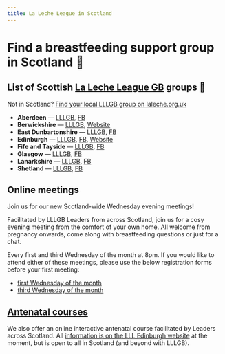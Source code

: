 ```yaml
---
title: La Leche League in Scotland
---
```


Find a breastfeeding support group in Scotland 🏴󠁧󠁢󠁳󠁣󠁴󠁿
=============================================================

List of Scottish [La Leche League GB](https://laleche.org.uk) groups 🤱
-----------------------------------------------------------------------

Not in Scotland? [Find your local LLLGB group on laleche.org.uk](https://www.laleche.org.uk/find-lll-support-group/)

*   **Aberdeen** — [LLLGB](https://www.laleche.org.uk/supportgroup/lll-aberdeen/), [FB](https://www.facebook.com/LLLAberdeen/)
*   **Berwickshire** — [LLLGB](https://www.laleche.org.uk/supportgroup/lll-berwickshire/), [Website](https://berwickshire.breastfeeding.scot)
*   **East Dunbartonshire** — [LLLGB](https://www.laleche.org.uk/supportgroup/lll-east-dunbartonshire/), [FB](https://www.facebook.com/llleastdunbartonshire)
*   **Edinburgh** — [LLLGB](https://www.laleche.org.uk/supportgroup/la-leche-league-edinburgh/), [FB](https://www.facebook.com/LLLedinburgh/), [Website](https://llledinburgh.co.uk)
*   **Fife and Tayside** — [LLLGB](https://www.laleche.org.uk/supportgroup/la-leche-league-fife-and-tayside/), [FB](https://www.facebook.com/lalechefifetayside)
*   **Glasgow** — [LLLGB](https://www.laleche.org.uk/supportgroup/la-leche-league-glasgow/), [FB](https://www.facebook.com/La-Leche-League-Glasgow-796431593761220/)
*   **Lanarkshire** — [LLLGB](https://www.laleche.org.uk/supportgroup/lll-lanarkshire/), [FB](https://www.facebook.com/LLLLanarkshire)
*   **Shetland** — [LLLGB](https://www.laleche.org.uk/supportgroup/lll-sheltand/), [FB](https://www.facebook.com/lllshetland/)

## Online meetings

Join us for our new Scotland-wide Wednesday evening meetings!

Facilitated by LLLGB Leaders from across Scotland, join us for a cosy evening meeting from the comfort of your own home. All welcome from pregnancy onwards, come along with breastfeeding questions or just for a chat.

Every first and third Wednesday of the month at 8pm. If you would like to attend either of these meetings, please use the below registration forms before your first meeting:

* [first Wednesday of the month](https://us02web.zoom.us/meeting/register/tZIpc-utqzosEtyHDam4W7jphAu1g54ccAVM)
* [third Wednesday of the month](https://us02web.zoom.us/meeting/register/tZUod-yhrjwpHdCNv0TYo6H2oKXFAb_6pnwG)

## [Antenatal courses](https://llledinburgh.co.uk/antenatal-courses/)

We also offer an online interactive antenatal course facilitated by Leaders across Scotland. All [information is on the LLL Edinburgh website](https://llledinburgh.co.uk/antenatal-courses/) at the moment, but is open to all in Scotland (and beyond with LLLGB).